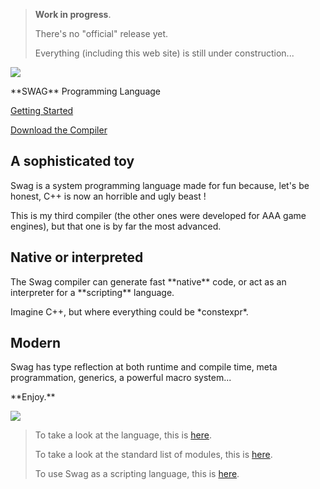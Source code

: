 > **Work in progress**.
>
> There's no "official" release yet.
>
> Everything (including this web site) is still under construction...

<div class="bg-black">
    <p class="pt-10">
        <img src="/imgs/swag.png" class="block m-auto w-1/2" />
    </p>
    <p class="text-center text-white text-xl sm:text-2xl md:text-3xl lg:text-4xl mt-2 lg:mt-0">
        **SWAG** Programming Language
    </p>
    <div class="mt-5 lg:mt-10 pb-10 text-white text-xl">
        <p class="text-center">
            <a href="getting-started" class="home-link">Getting Started</a>
        </p>
        <p class="text-center">
            <a href="https://github.com/swag-lang/swag/releases" target="_blank" class="home-link">Download the Compiler</a>
        </p>
    </div>
</div>

<div class="lg:grid lg:grid-cols-3 lg:gap-10 lg:px-10 mt-10">
    <div>
        <h2>A sophisticated toy</h2>
        <p class="mb-3">Swag is a system programming language made for fun because, let's be honest, C++ is now an horrible and ugly beast !</p>
        <p>This is my third compiler (the other ones were developed for AAA game engines), but that one is by far the most advanced.</p>
    </div>
    <div>
        <h2>Native or interpreted</h2>
        <p class="mb-3">The Swag compiler can generate fast **native** code, or act as an interpreter for a **scripting** language.</p>
        <p>Imagine C++, but where everything could be *constexpr*.</p>
    </div>
    <div>
        <h2>Modern</h2>
        <p class="mb-3">Swag has type reflection at both runtime and compile time, meta programmation, generics, a powerful macro system...</p>
        <p>**Enjoy.**</p>
    </div>
</div>

<p class="py-10 lg:p-10">
    <img src="/imgs/syntax.png" class="block m-auto" />
</p>

> To take a look at the language, this is [here](overview).
>
> To take a look at the standard list of modules, this is [here](std).
>
> To use Swag as a scripting language, this is [here](swag-as-script).
